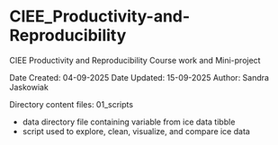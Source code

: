 # CIEE_Productivity-and-Reproducibility
CIEE Productivity and Reproducibility Course work and Mini-project

Date Created: 04-09-2025
Date Updated: 15-09-2025
Author: Sandra Jaskowiak

Directory content files: 01_scripts
- data directory file containing variable from ice data tibble
- script used to explore, clean, visualize, and compare ice data
   
